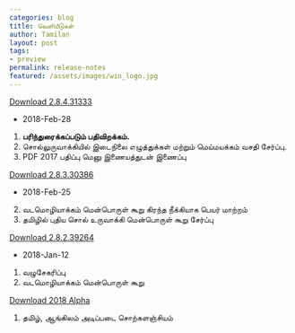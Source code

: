 ```yaml
---
categories: blog
title: வெளியீடுகள்
author: Tamilan
layout: post
tags: 
- preview
permalink: release-notes
featured: /assets/images/win_logo.jpg
---
```

<a href="https://github.com/ThaniThamizhAkarathiKalanjiyam/thanithamizhakarathikalanjiyam.github.io/archive/ttak_2.8.4.zip" class="button">Download 2.8.4.31333</a>

- 2018-Feb-28
1. **பரிந்துரைக்கப்படும் பதிவிறக்கம்.**
2. சொல்லுருவாக்கியில் இடைநிலை எழுத்துக்கள் மற்றும் மெய்மயக்கம் வசதி சேர்ப்பு.
3. PDF 2017 பதிப்பு மெனு இணையத்துடன் இணைப்பு

<a href="https://github.com/ThaniThamizhAkarathiKalanjiyam/thanithamizhakarathikalanjiyam.github.io/archive/ttak_2.8.3.zip" class="button">Download 2.8.3.30386</a>

- 2018-Feb-25 
2. வடமொழியாக்கம் மென்பொருள் கூறு கிரந்த நீக்கியாக பெயர் மாற்றம்
3. தமிழில் புதிய சொல் உருவாக்கி மென்பொருள் கூறு சேர்ப்பு

<a href="https://github.com/ThaniThamizhAkarathiKalanjiyam/thanithamizhakarathikalanjiyam.github.io/archive/ttak_2.8.2.zip" class="button">Download 2.8.2.39264</a>

- 2018-Jan-12 
1. வழுசேகரிப்பு 
2. வடமொழியாக்கம் மென்பொருள் கூறு

<a href="https://github.com/ThaniThamizhAkarathiKalanjiyam/thanithamizhakarathikalanjiyam.github.io/archive/ttak_2018.zip" class="button">Download 2018 Alpha</a>

1. தமிழ், ஆங்கிலம் அடிப்படை சொற்களஞ்சியம்